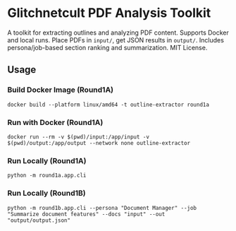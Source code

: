 # Glitchnetcult PDF Analysis Toolkit

A toolkit for extracting outlines and analyzing PDF content. Supports Docker and local runs. Place PDFs in `input/`, get JSON results in `output/`. Includes persona/job-based section ranking and summarization. MIT License.

## Usage

### Build Docker Image (Round1A)
```
docker build --platform linux/amd64 -t outline-extractor round1a
```

### Run with Docker (Round1A)
```
docker run --rm -v $(pwd)/input:/app/input -v $(pwd)/output:/app/output --network none outline-extractor
```

### Run Locally (Round1A)
```
python -m round1a.app.cli
```

### Run Locally (Round1B)
```
python -m round1b.app.cli --persona "Document Manager" --job "Summarize document features" --docs "input" --out "output/output.json"
```
